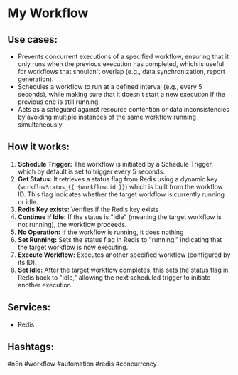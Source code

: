 # My Workflow

## Use cases:
- Prevents concurrent executions of a specified workflow, ensuring that it only runs when the previous execution has completed, which is useful for workflows that shouldn't overlap (e.g., data synchronization, report generation).
- Schedules a workflow to run at a defined interval (e.g., every 5 seconds), while making sure that it doesn't start a new execution if the previous one is still running.
- Acts as a safeguard against resource contention or data inconsistencies by avoiding multiple instances of the same workflow running simultaneously.

## How it works:

1.  **Schedule Trigger:** The workflow is initiated by a Schedule Trigger, which by default is set to trigger every 5 seconds.
2.  **Get Status:** It retrieves a status flag from Redis using a dynamic key (`workflowStatus_{{ $workflow.id }}`) which is built from the workflow ID. This flag indicates whether the target workflow is currently running or idle.
3.  **Redis Key exists:** Verifies if the Redis key exists
4.  **Continue if Idle:** If the status is "idle" (meaning the target workflow is not running), the workflow proceeds.
5.  **No Operation:** If the workflow is running, it does nothing
6.  **Set Running:** Sets the status flag in Redis to "running," indicating that the target workflow is now executing.
7.  **Execute Workflow:** Executes another specified workflow (configured by its ID).
8.  **Set Idle:** After the target workflow completes, this sets the status flag in Redis back to "idle," allowing the next scheduled trigger to initiate another execution.

## Services:

-   Redis

## Hashtags:

#n8n #workflow #automation #redis #concurrency
